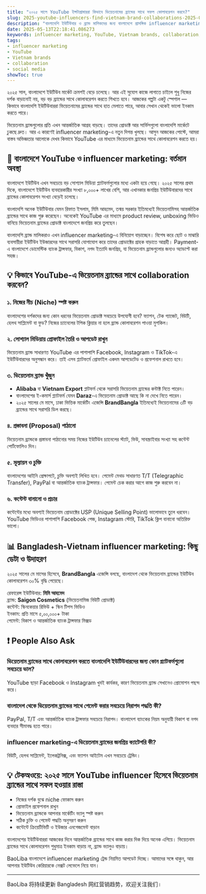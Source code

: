 ```yaml
---
title: "২০২৫ সালে YouTube ইন্সটাগ্রামাররা কিভাবে ভিয়েতনামের ব্র্যান্ডের সাথে সফল কোলাবরেশন করবে?"
slug: 2025-youtube-influencers-find-vietnam-brand-collaborations-2025-05-13
description: "বাংলাদেশি ইউটিউবার ও ব্র্যান্ড মালিকদের জন্য বাংলাদেশে প্রাসঙ্গিক influencer marketing কৌশল নিয়ে ২০২৫ সালের জন্য ভার্চুয়াল গাইড। ভিয়েতনাম ব্র্যান্ডের সাথে কিভাবে YouTube-এ কাজ করবেন, কীভাবে পেমেন্ট করবেন, এবং সঠিক স্ট্রাটেজি কি হবে, সবকিছু বিস্তারিত।"
date: 2025-05-13T22:18:41.086273
keywords: influencer marketing, YouTube, Vietnam brands, collaboration, social media
tags:
- influencer marketing
- YouTube
- Vietnam brands
- collaboration
- social media
showToc: true
---
```


২০২৫ সাল, বাংলাদেশে ইউটিউব মার্কেট ক্রমশই বেড়ে চলেছে। আর এই সুযোগ কাজে লাগাতে চাইলে শুধু নিজের দর্শক বাড়ানোই নয়, বড় বড় ব্র্যান্ডের সাথে কোলাবরেশন করতে শিখতে হবে। আজকের গল্পটা একটু স্পেশাল — কিভাবে বাংলাদেশি ইউটিউবাররা ভিয়েতনামের ব্র্যান্ডের সাথে হাত মেলাতে পারে, আবার সেখান থেকেই ভালো ইনকাম করতে পারে।

ভিয়েতনাম ব্র্যান্ডগুলোর প্রতি এখন আন্তর্জাতিক আগ্রহ বাড়ছে। তাদের প্রোডাক্ট আর সার্ভিসগুলো বাংলাদেশি মার্কেটে ঢুকছে দ্রুত। আর এ কারণেই influencer marketing-এ নতুন দিগন্ত খুলছে। আসুন আজকের পোস্টে, আমরা বাস্তব অভিজ্ঞতার আলোকে দেখব কিভাবে YouTube এর মাধ্যমে ভিয়েতনাম ব্র্যান্ডের সাথে কোলাবরেশন করতে হয়।

## 📢 বাংলাদেশে YouTube ও influencer marketing: বর্তমান অবস্থা

বাংলাদেশে ইউটিউব এখন সবচেয়ে বড় সোশ্যাল মিডিয়া প্ল্যাটফর্মগুলোর মধ্যে একটা হয়ে গেছে। ২০২৫ সালের প্রথম দিকে, বাংলাদেশে ইউটিউব ব্যবহারকারীর সংখ্যা ৮,০০০+ লাখের বেশি, আর এখানকার জনপ্রিয় ইউটিউবারদের সাথে ব্র্যান্ডের কোলাবরেশন সংখ্যা বেড়েই চলেছে। 

বাংলাদেশি অনেক ইউটিউবার যেমন রিফাত ইসলাম, মিমি আহমেদ, তন্ময় সরকার ইতিমধ্যেই ভিয়েতনামিসহ আন্তর্জাতিক ব্র্যান্ডের সাথে কাজ শুরু করেছেন। অনেকেই YouTube এর মাধ্যমে product review, unboxing ভিডিও বানিয়ে ভিয়েতনাম ব্র্যান্ডের প্রোডাক্ট বাংলাদেশে জনপ্রিয় করে তুলছেন। 

বাংলাদেশি ব্র্যান্ড মালিকরাও এখন influencer marketing-এ বিনিয়োগ বাড়াচ্ছেন। বিশেষ করে ছোট ও মাঝারি ব্যবসায়ীরা ইউটিউব ইউজারদের সাথে সরাসরি যোগাযোগ করে তাদের প্রোডাক্টের গ্রাহক বাড়াতে আগ্রহী। Payment-এ বাংলাদেশে ডোমেস্টিক ব্যাংক ট্রান্সফার, বিকাশ, নগদ ইত্যাদি জনপ্রিয়, যা ভিয়েতনাম ব্র্যান্ডগুলোর জন্যও অ্যাডাপ্ট করা সহজ।

## 💡 কিভাবে YouTube-এ ভিয়েতনাম ব্র্যান্ডের সাথে collaboration করবেন?

### ১. নিজের নীচ (Niche) স্পষ্ট করুন

বাংলাদেশের দর্শকদের জন্য কোন ধরনের ভিয়েতনাম প্রোডাক্ট সবচেয়ে উপযোগী হবে? ফ্যাশন, টেক গ্যাজেট, বিউটি, হেলথ সাপ্লিমেন্ট বা ফুড? নিজের চ্যানেলের টপিক ক্লিয়ার না হলে ব্র্যান্ড কোলাবরেশন পাওয়া মুশকিল। 

### ২. সোশ্যাল মিডিয়ায় প্রোফাইল তৈরি ও আপডেট রাখুন

ভিয়েতনাম ব্র্যান্ড সাধারণত YouTube এর পাশাপাশি Facebook, Instagram ও TikTok-এ ইউটিউবারদের অনুসন্ধান করে। তাই এসব প্ল্যাটফর্মে প্রোফাইল একদম আপডেটেড ও প্রফেশনাল রাখতে হবে। 

### ৩. ভিয়েতনাম ব্র্যান্ড খুঁজুন

- **Alibaba** বা **Vietnam Export** প্লাটফর্ম থেকে সরাসরি ভিয়েতনাম ব্র্যান্ডের কন্টাক্ট নিতে পারেন।
- বাংলাদেশের ই-কমার্স প্ল্যাটফর্ম যেমন **Daraz**-এ ভিয়েতনাম প্রোডাক্ট আছে কি না দেখে নিতে পারেন।
- ২০২৫ সালের মে মাসে, ঢাকা ভিত্তিক মার্কেটিং এজেন্সি **BrandBangla** ইতিমধ্যেই ভিয়েতনামের ৩টি বড় ব্র্যান্ডের সাথে সরাসরি ডিল করছে।

### ৪. প্রস্তাবনা (Proposal) পাঠানো

ভিয়েতনাম ব্র্যান্ডকে প্রস্তাবনা পাঠানোর সময় নিজের ইউটিউব চ্যানেলের স্ট্যাট, ভিউ, সাবস্ক্রাইবার সংখ্যা সহ কন্টেন্ট পোর্টফোলিও দিন। 

### ৫. মূল্যায়ন ও চুক্তি

বাংলাদেশের আইনি প্রেক্ষাপটে, চুক্তি অবশ্যই লিখিত হবে। পেমেন্ট মেথড সাধারণত T/T (Telegraphic Transfer), PayPal বা আন্তর্জাতিক ব্যাংক ট্রান্সফার। পেমেন্ট চেক করার আগে কাজ শুরু করবেন না। 

### ৬. কন্টেন্ট বানানো ও প্রচার

কন্টেন্টের মধ্যে অবশ্যই ভিয়েতনাম প্রোডাক্টের USP (Unique Selling Point) ভালোভাবে তুলে ধরবেন। YouTube ভিডিওর পাশাপাশি Facebook পেজ, Instagram স্টোরি, TikTok ক্লিপ বানানো অতিরিক্ত ভালো।

## 📊 Bangladesh-Vietnam influencer marketing: কিছু ডেটা ও উদাহরণ

২০২৫ সালের মে মাসের হিসেবে, **BrandBangla** এজেন্সি বলছে, বাংলাদেশ থেকে ভিয়েতনাম ব্র্যান্ডের ইউটিউব কোলাবরেশন ৩০% বৃদ্ধি পেয়েছে। 

রেফারেন্স ইউটিউবার: **মিমি আহমেদ**  
ব্র্যান্ড: **Saigon Cosmetics** (ভিয়েতনামিজ বিউটি প্রোডাক্ট)  
কন্টেন্ট: স্কিনকেয়ার রিভিউ + স্কিন টিপস ভিডিও  
ইনকাম: প্রতি মাসে ৫,০০,০০০+ টাকা  
পেমেন্ট: বিকাশ ও আন্তর্জাতিক ব্যাংক ট্রান্সফার মিক্সড

## ❗ People Also Ask

### ভিয়েতনাম ব্র্যান্ডের সাথে কোলাবরেশন করতে বাংলাদেশি ইউটিউবারদের জন্য কোন প্ল্যাটফর্মগুলো সবচেয়ে ভাল?

YouTube ছাড়া Facebook ও Instagram খুবই কার্যকর, কারণ ভিয়েতনাম ব্র্যান্ড সেখানেও প্রোমোশন পছন্দ করে।

### বাংলাদেশ থেকে ভিয়েতনাম ব্র্যান্ডের সাথে পেমেন্ট করার সবচেয়ে নিরাপদ পদ্ধতি কী?

PayPal, T/T এবং আন্তর্জাতিক ব্যাংক ট্রান্সফার সবচেয়ে নিরাপদ। বাংলাদেশ ব্যাংকের নিয়ম অনুযায়ী বিকাশ বা নগদ ব্যবহার সীমাবদ্ধ হতে পারে।

### influencer marketing-এ ভিয়েতনাম ব্র্যান্ডের জনপ্রিয় ক্যাটেগরি কী?

বিউটি, হেলথ সাপ্লিমেন্ট, ইলেকট্রনিক্স, এবং ফ্যাশন আইটেম এখন সবচেয়ে ট্রেন্ডিং।

## 💡 টেকঅওয়ে: ২০২৫ সালে YouTube influencer হিসেবে ভিয়েতনাম ব্র্যান্ডের সাথে সফল হওয়ার রাস্তা

- নিজের দর্শক বুঝে niche ফোকাস করুন  
- প্রোফাইল প্রফেশনাল রাখুন  
- ভিয়েতনাম ব্র্যান্ডকে আপনার মার্কেটিং ভ্যালু স্পষ্ট করুন  
- সঠিক চুক্তি ও পেমেন্ট পদ্ধতি অনুসরণ করুন  
- কন্টেন্টে ক্রিয়েটিভিটি ও ইউজার এনগেজমেন্ট বাড়ান  

বাংলাদেশের ইউটিউবাররা আজকের দিনে আন্তর্জাতিক ব্র্যান্ডের সাথে কাজ করার দিক দিয়ে অনেক এগিয়ে। ভিয়েতনাম ব্র্যান্ডের সাথে কোলাবরেশন শুধুমাত্র ইনকাম বাড়ায় না, ব্র্যান্ড ভ্যালুও বাড়ায়। 

BaoLiba বাংলাদেশে influencer marketing ট্রেন্ড নিয়মিত আপডেট দিচ্ছে। আমাদের সঙ্গে থাকুন, আর আপনার ইউটিউব কেরিয়ারকে নেক্সট লেভেলে নিয়ে যান।

---

BaoLiba 将持续更新 Bangladesh 网红营销趋势，欢迎关注我们।